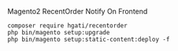 Magento2 RecentOrder Notify On Frontend

```
composer require hgati/recentorder
php bin/magento setup:upgrade
php bin/magento setup:static-content:deploy -f
```
